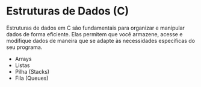 # Estruturas de Dados (C)

Estruturas de dados em C são fundamentais para organizar e manipular dados de forma eficiente. Elas permitem que você armazene, acesse e modifique dados de maneira que se adapte às necessidades específicas do seu programa.

- Arrays
- Listas
- Pilha (Stacks)
- Fila (Queues)
